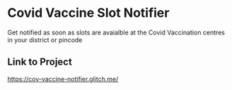 # Covid Vaccine Slot Notifier

Get notified as soon as slots are avaialble
at the Covid Vaccination centres in your district or pincode

## Link to Project

https://cov-vaccine-notifier.glitch.me/

